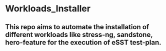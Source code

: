 # Workloads_Installer

## This repo aims to automate the installation of different workloads like stress-ng, sandstone, hero-feature for the execution of eSST test-plan.
